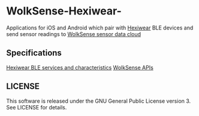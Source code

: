 # WolkSense-Hexiwear-
Applications for iOS and Android which pair with [Hexiwear](http://www.hexiwear.com) BLE devices and send sensor readings to [WolkSense sensor data cloud](https://wolksense.com) 

## Specifications

[Hexiwear BLE services and characteristics](https://github.com/MikroElektronika/HEXIWEAR/blob/master/documentation/HEXIWEAR%20Bluetooth%20Specifications.pdf)
[WolkSense APIs](https://wolksense.com/developers/index.html)

LICENSE
-------

This software is released under the GNU General Public License version 3. See LICENSE for details.
